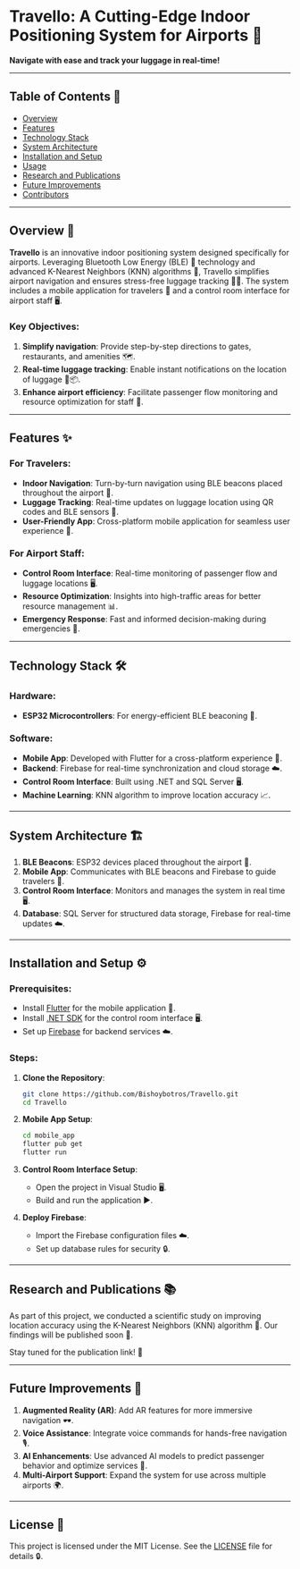 # Travello: A Cutting-Edge Indoor Positioning System for Airports 🛫


**Navigate with ease and track your luggage in real-time!**

---

## Table of Contents 📑

- [Overview](#overview)
- [Features](#features)
- [Technology Stack](#technology-stack)
- [System Architecture](#system-architecture)
- [Installation and Setup](#installation-and-setup)
- [Usage](#usage)
- [Research and Publications](#research-and-publications)
- [Future Improvements](#future-improvements)
- [Contributors](#contributors)

---

## Overview 🌟

**Travello** is an innovative indoor positioning system designed specifically for airports. Leveraging Bluetooth Low Energy (BLE) 🔋 technology and advanced K-Nearest Neighbors (KNN) algorithms 🧠, Travello simplifies airport navigation and ensures stress-free luggage tracking 🎒📍. The system includes a mobile application for travelers 📱 and a control room interface for airport staff 🖥️.

### Key Objectives:
1. **Simplify navigation**: Provide step-by-step directions to gates, restaurants, and amenities 🗺️.
2. **Real-time luggage tracking**: Enable instant notifications on the location of luggage 🎫📦.
3. **Enhance airport efficiency**: Facilitate passenger flow monitoring and resource optimization for staff 👥.

---

## Features ✨

### For Travelers:
- **Indoor Navigation**: Turn-by-turn navigation using BLE beacons placed throughout the airport 🛬.
- **Luggage Tracking**: Real-time updates on luggage location using QR codes and BLE sensors 🎒.
- **User-Friendly App**: Cross-platform mobile application for seamless user experience 📱.

### For Airport Staff:
- **Control Room Interface**: Real-time monitoring of passenger flow and luggage locations 🖥️.
- **Resource Optimization**: Insights into high-traffic areas for better resource management 📊.
- **Emergency Response**: Fast and informed decision-making during emergencies 🚨.

---

## Technology Stack 🛠️

### Hardware:
- **ESP32 Microcontrollers**: For energy-efficient BLE beaconing 🔋.

### Software:
- **Mobile App**: Developed with Flutter for a cross-platform experience 📱.
- **Backend**: Firebase for real-time synchronization and cloud storage ☁️.
- **Control Room Interface**: Built using .NET and SQL Server 🖥️.
- **Machine Learning**: KNN algorithm to improve location accuracy 📈.

---

## System Architecture 🏗️

1. **BLE Beacons**: ESP32 devices placed throughout the airport 🔋.
2. **Mobile App**: Communicates with BLE beacons and Firebase to guide travelers 📱.
3. **Control Room Interface**: Monitors and manages the system in real time 🖥️.
4. **Database**: SQL Server for structured data storage, Firebase for real-time updates ☁️.

---

## Installation and Setup ⚙️

### Prerequisites:
- Install [Flutter](https://flutter.dev/) for the mobile application 📱.
- Install [.NET SDK](https://dotnet.microsoft.com/download) for the control room interface 🖥️.
- Set up [Firebase](https://firebase.google.com/) for backend services ☁️.

### Steps:
1. **Clone the Repository**:
   ```bash
   git clone https://github.com/Bishoybotros/Travello.git
   cd Travello
   ```

2. **Mobile App Setup**:
   ```bash
   cd mobile_app
   flutter pub get
   flutter run
   ```

3. **Control Room Interface Setup**:
   - Open the project in Visual Studio 🖥️.
   - Build and run the application ▶️.

4. **Deploy Firebase**:
   - Import the Firebase configuration files ☁️.
   - Set up database rules for security 🔒.

---

## Research and Publications 📚

As part of this project, we conducted a scientific study on improving location accuracy using the K-Nearest Neighbors (KNN) algorithm 🧠. Our findings will be published soon 📰.

Stay tuned for the publication link! 🔗

---

## Future Improvements 🚀

1. **Augmented Reality (AR)**: Add AR features for more immersive navigation 🕶️.
2. **Voice Assistance**: Integrate voice commands for hands-free navigation 🎙️.
3. **AI Enhancements**: Use advanced AI models to predict passenger behavior and optimize services 🤖.
4. **Multi-Airport Support**: Expand the system for use across multiple airports 🌍.

---

## License 📄

This project is licensed under the MIT License. See the [LICENSE](./LICENSE) file for details 🔒.
